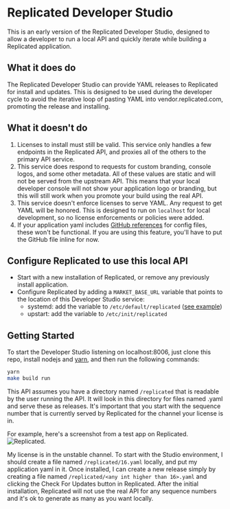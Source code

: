 # Replicated Developer Studio

This is an early version of the Replicated Developer Studio, designed to allow a developer to run a local API and quickly iterate while building a Replicated application.

## What it does do
The Replicated Developer Studio can provide YAML releases to Replicated for install and updates. This is designed to be used during the developer cycle to avoid the iterative loop of pasting YAML into vendor.replicated.com, promoting the release and installing. 

## What it doesn't do
1. Licenses to install must still be valid. This service only handles a few endpoints in the Replicated API, and proxies all of the others to the primary API service. 
1. This service does respond to requests for custom branding, console logos, and some other metadata. All of these values are static and will not be served from the upstream API. This means that your local developer console will not show your application logo or branding, but this will still work when you promote your build using the real API.
1. This service doesn't enforce licenses to serve YAML. Any request to get YAML will be honored. This is designed to run on `localhost` for local development, so no license enforcements or policies were added.
1. If your application yaml includes [GitHub references](https://www.replicated.com/docs/kb/developer-resources/github-integration-config-files/) for config files, these won't be functional. If you are using this feature, you'll have to put the GitHub file inline for now.

## Configure Replicated to use this local API
- Start with a new installation of Replicated, or remove any previously install application.
- Configure Replicated by adding a `MARKET_BASE_URL` variable that points to the location of this Developer Studio service:
    - systemd:  add the variable to `/etc/default/replicated` ([see example](https://github.com/replicatedhq/studio/blob/master/config/systemd.md))
    - upstart: add the variable to `/etc/init/replicated`


## Getting Started
To start the Developer Studio listening on localhost:8006, just clone this repo, install nodejs and [yarn](https://yarnpkg.com), and then run the following commands:
```bash
yarn
make build run
```

This API assumes you have a directory named `/replicated` that is readable by the user running the API. It will look in this directory for files named <sequence>.yaml and serve these as releases. It's important that you start with the sequence number that is currently served by Replicated for the channel your license is in.

For example, here's a screenshot from a test app on Replicated.
![Replicated](https://github.com/replicatedhq/studio/blob/master/images/vendor-web.png). 

My license is in the unstable channel. To start with the Studio environment, I should create a file named `/replicated/16.yaml` locally, and put my application yaml in it. Once installed, I can create a new release simply by creating a file named `/replicated/<any int higher than 16>.yaml` and clicking the Check For Updates button in Replicated. After the initial installation, Replicated will not use the real API for any sequence numbers and it's ok to generate as many as you want locally.
